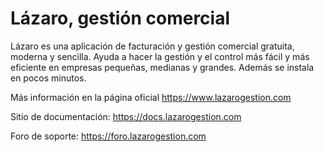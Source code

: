 # Lázaro, gestión comercial

Lázaro es una aplicación de facturación y gestión comercial gratuita, moderna y sencilla. Ayuda a hacer la gestión y el control más fácil y más eficiente en empresas pequeñas, medianas y grandes. Además se instala en pocos minutos.

Más información en la página oficial https://www.lazarogestion.com

Sitio de documentación: https://docs.lazarogestion.com

Foro de soporte: https://foro.lazarogestion.com
